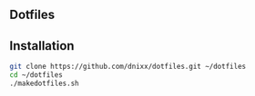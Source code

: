 Dotfiles
------------

Installation
------------

``` bash
git clone https://github.com/dnixx/dotfiles.git ~/dotfiles
cd ~/dotfiles
./makedotfiles.sh
```
